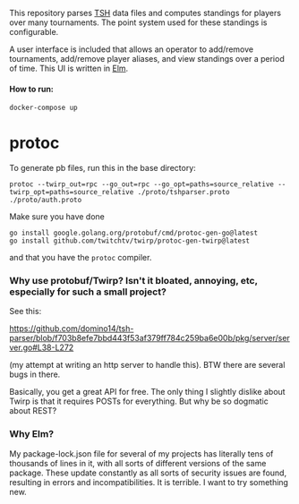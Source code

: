 This repository parses [TSH](http://www.poslarchive.com/tsh/doc/all.html) data files and computes standings for players over many tournaments. The point system used for these standings is configurable.

A user interface is included that allows an operator to add/remove tournaments, add/remove player aliases, and view standings over a period of time. This UI is written in [Elm](https://elm-lang.org).

#### How to run:

```
docker-compose up
```

# protoc

To generate pb files, run this in the base directory:

```
protoc --twirp_out=rpc --go_out=rpc --go_opt=paths=source_relative --twirp_opt=paths=source_relative ./proto/tshparser.proto ./proto/auth.proto
```

Make sure you have done

```
go install google.golang.org/protobuf/cmd/protoc-gen-go@latest
go install github.com/twitchtv/twirp/protoc-gen-twirp@latest
```
and that you have the `protoc` compiler.

### Why use protobuf/Twirp? Isn't it bloated, annoying, etc, especially for such a small project?

See this:

https://github.com/domino14/tsh-parser/blob/f703b8efe7bbd443f53af379ff784c259ba6e00b/pkg/server/server.go#L38-L272

(my attempt at writing an http server to handle this). BTW there are several bugs in there.

Basically, you get a great API for free. The only thing I slightly dislike about Twirp is that it requires POSTs for everything. But why be so dogmatic about REST?

### Why Elm?

My package-lock.json file for several of my projects has literally tens of thousands of lines in it, with all sorts of different versions of the same package. These update constantly as all sorts of security issues are found, resulting in errors and incompatibilities. It is terrible. I want to try something new.